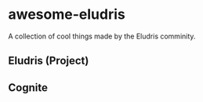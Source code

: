 # awesome-eludris
A collection of cool things made by the Eludris comminity.

## Eludris (Project)

## Cognite
